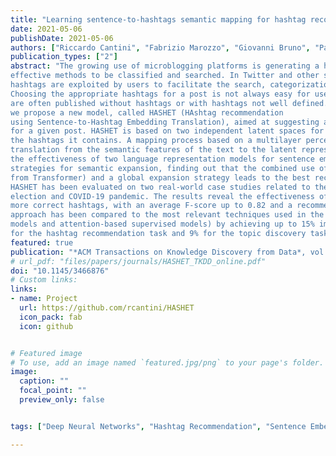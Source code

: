 ```yaml
---
title: "Learning sentence-to-hashtags semantic mapping for hashtag recommendation on microblogs"
date: 2021-05-06
publishDate: 2021-05-06
authors: ["Riccardo Cantini", "Fabrizio Marozzo", "Giovanni Bruno", "Paolo Trunfio"]
publication_types: ["2"]
abstract: "The growing use of microblogging platforms is generating a huge amount of posts that need
effective methods to be classified and searched. In Twitter and other social media platforms, 
hashtags are exploited by users to facilitate the search, categorization and spread of posts. 
Choosing the appropriate hashtags for a post is not always easy for users, and therefore posts 
are often published without hashtags or with hashtags not well defined. To deal with this issue, 
we propose a new model, called HASHET (HAshtag recommendation
using Sentence-to-Hashtag Embedding Translation), aimed at suggesting a relevant set of hashtags
for a given post. HASHET is based on two independent latent spaces for embedding the text of a post and
the hashtags it contains. A mapping process based on a multilayer perceptron is then used for learning a
translation from the semantic features of the text to the latent representation of its hashtags. We evaluated
the effectiveness of two language representation models for sentence embedding and tested different search
strategies for semantic expansion, finding out that the combined use of BERT (Bidirectional Encoder Representation
from Transformer) and a global expansion strategy leads to the best recommendation results.
HASHET has been evaluated on two real-world case studies related to the 2016 United States presidential
election and COVID-19 pandemic. The results reveal the effectiveness of HASHET in predicting one or
more correct hashtags, with an average F-score up to 0.82 and a recommendation hit-rate up to 0.92. Our
approach has been compared to the most relevant techniques used in the literature (generative models, unsupervised
models and attention-based supervised models) by achieving up to 15% improvement in F-score
for the hashtag recommendation task and 9% for the topic discovery task."
featured: true
publication: "*ACM Transactions on Knowledge Discovery from Data*, vol. 16, no. 2, Sep. 2021"
# url_pdf: "files/papers/journals/HASHET_TKDD_online.pdf"
doi: "10.1145/3466876"
# Custom links:
links:
- name: Project
  url: https://github.com/rcantini/HASHET
  icon_pack: fab
  icon: github


# Featured image
# To use, add an image named `featured.jpg/png` to your page's folder. 
image:
  caption: ""
  focal_point: ""
  preview_only: false


tags: ["Deep Neural Networks", "Hashtag Recommendation", "Sentence Embedding", "Word Embedding", "Social Media"]

---
```


